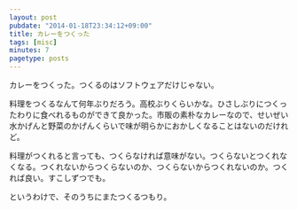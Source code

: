 ```yaml
---
layout: post
pubdate: "2014-01-18T23:34:12+09:00"
title: カレーをつくった
tags: [misc]
minutes: 7
pagetype: posts
---
```

カレーをつくった。つくるのはソフトウェアだけじゃない。

料理をつくるなんて何年ぶりだろう。高校ぶりくらいかな。ひさしぶりにつくったわりに食べれるものができて良かった。市販の素朴なカレーなので、せいぜい水かげんと野菜のかげんくらいで味が明らかにおかしくなることはないのだけれど。

料理がつくれると言っても、つくらなければ意味がない。つくらないとつくれなくなる。つくれないからつくらないのか、つくらないからつくれないのか。つくれば良い。すこしずつでも。

というわけで、そのうちにまたつくるつもり。
